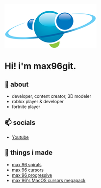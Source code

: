    <img src="assets/LOGO_MAGIC_PLANET_2.png" alt="bruh" width="300" height="142" />
  </a>
  
# Hi! i'm max96git.
## 👋 about
- developer, content creator, 3D modeler
- roblox player & developer
- fortnite player
## 📫  socials
- [Youtube](https://youtube.com/@max96git)
## 🌱 things i made
- [max 96 spirals](https://github.com/max96git/max-96-spirals)
- [max 96 cursors](https://github.com/max96git/max-96-cursors)
- [max 96 progressive](https://github.com/max96git/max96-progressive)
- [max 96's MacOS cursors megapack](https://github.com/max96git/max96-s-macos-cursors-megapack)


